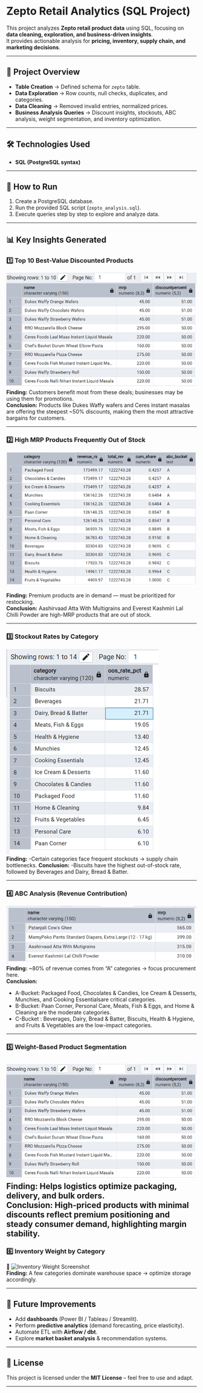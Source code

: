 # Zepto Retail Analytics (SQL Project)

This project analyzes **Zepto retail product data** using SQL, focusing on **data cleaning, exploration, and business-driven insights**.  
It provides actionable analysis for **pricing, inventory, supply chain, and marketing decisions**.  

---

## 📌 Project Overview
- **Table Creation** → Defined schema for `zepto` table.  
- **Data Exploration** → Row counts, null checks, duplicates, and categories.  
- **Data Cleaning** → Removed invalid entries, normalized prices.  
- **Business Analysis Queries** → Discount insights, stockouts, ABC analysis, weight segmentation, and inventory optimization.  

---

## 🛠️ Technologies Used
- **SQL (PostgreSQL syntax)**    

---

## 🚀 How to Run
1. Create a PostgreSQL database.  
2. Run the provided SQL script (`zepto_analysis.sql`).  
3. Execute queries step by step to explore and analyze data.  

---

## 📊 Key Insights Generated

### 1️⃣ Top 10 Best-Value Discounted Products  
 ![Top Discounts Screenshot](https://github.com/prernabanthiya/Zepto-analysis/blob/main/Screenshot%202025-08-27%20122612.png)  
**Finding:** Customers benefit most from these deals; businesses may be using them for promotions.  
**Conclusion:** Products like Dukes Waffy wafers and Ceres instant masalas are offering the steepest ~50% discounts, making them the most attractive bargains for customers.

---

### 2️⃣ High MRP Products Frequently Out of Stock  

![High MRP OOS Screenshot](https://github.com/prernabanthiya/Zepto-analysis/blob/main/Screenshot%202025-08-27%20123550.png)  

**Finding:** Premium products are in demand — must be prioritized for restocking.  
**Conclusion:** Aashirvaad Atta With Multigrains and Everest Kashmiri Lal Chilli Powder are high-MRP products that are out of stock.

---

### 3️⃣ Stockout Rates by Category  
 ![Stockout Rate Screenshot](https://github.com/prernabanthiya/Zepto-analysis/blob/main/Screenshot%202025-08-27%20123518.png)  
**Finding:** -Certain categories face frequent stockouts → supply chain bottlenecks. 
**Conclusion:**  -Biscuits have the highest out-of-stock rate, followed by Beverages and Dairy, Bread & Batter. 

---

### 4️⃣ ABC Analysis (Revenue Contribution)  
 ![ABC Analysis Screenshot](https://github.com/prernabanthiya/Zepto-analysis/blob/main/Screenshot%202025-08-27%20123127.png)  
**Finding:** ~80% of revenue comes from “A” categories → focus procurement here.  
**Conclusion:** 
- A-Bucket: Packaged Food, Chocolates & Candies, Ice Cream & Desserts, Munchies, and Cooking Essentialsare critical categories.
- B-Bucket: Paan Corner, Personal Care, Meats, Fish & Eggs, and Home & Cleaning are the moderate categories.
- C-Bucket : Beverages, Dairy, Bread & Batter, Biscuits, Health & Hygiene, and Fruits & Vegetables are the low-impact categories.
---

### 5️⃣ Weight-Based Product Segmentation  
 ![Weight Segmentation Screenshot](https://github.com/prernabanthiya/Zepto-analysis/blob/main/Screenshot%202025-08-27%20122612.png)  
**Finding:** Helps logistics optimize packaging, delivery, and bulk orders.  
**Conclusion:** High-priced products with minimal discounts reflect premium positioning and steady consumer demand, highlighting margin stability.
---

### 6️⃣ Inventory Weight by Category  
📸 ![Inventory Weight Screenshot](./screenshots/inventory_weight.png)  
**Finding:** A few categories dominate warehouse space → optimize storage accordingly.  

---

## 📌 Future Improvements
- Add **dashboards** (Power BI / Tableau / Streamlit).  
- Perform **predictive analytics** (demand forecasting, price elasticity).  
- Automate ETL with **Airflow / dbt**.  
- Explore **market basket analysis** & recommendation systems.  

---

## 📜 License
This project is licensed under the **MIT License** – feel free to use and adapt.  

---
